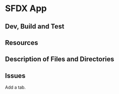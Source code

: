 # SFDX  App

## Dev, Build and Test


## Resources


## Description of Files and Directories


## Issues

Add a tab.


